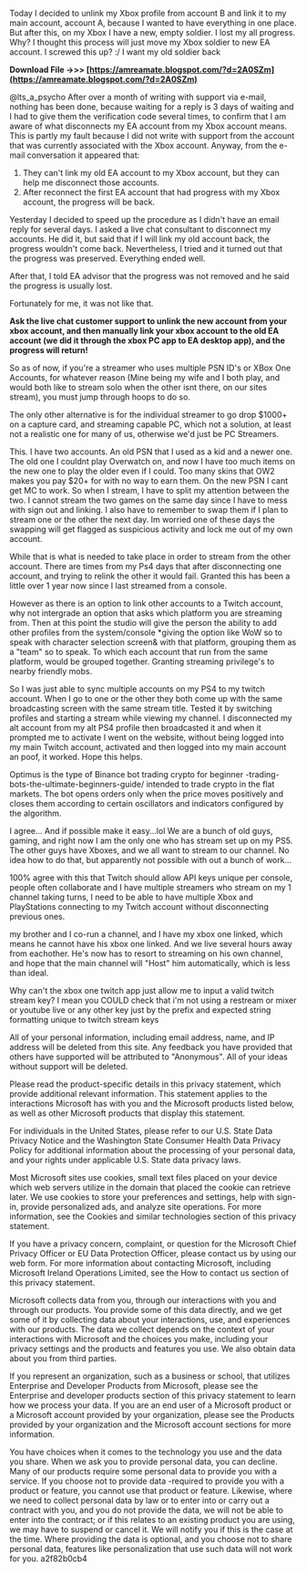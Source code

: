 Today I decided to unlink my Xbox profile from account B and link it to my main account, account A, because I wanted to have everything in one place. But after this, on my Xbox I have a new, empty soldier. I lost my all progress. Why? I thought this process will just move my Xbox soldier to new EA account. I screwed this up? :/ I want my old soldier back
 
**Download File ->>> [https://amreamate.blogspot.com/?d=2A0SZm](https://amreamate.blogspot.com/?d=2A0SZm)**


 
@lts\_a\_psycho
After over a month of writing with support via e-mail, nothing has been done, because waiting for a reply is 3 days of waiting and I had to give them the verification code several times, to confirm that I am aware of what disconnects my EA account from my Xbox account means. This is partly my fault because I did not write with support from the account that was currently associated with the Xbox account.
Anyway, from the e-mail conversation it appeared that:
1. They can't link my old EA account to my Xbox account, but they can help me disconnect those accounts.
2. After reconnect the first EA account that had progress with my Xbox account, the progress will be back.

Yesterday I decided to speed up the procedure as I didn't have an email reply for several days. I asked a live chat consultant to disconnect my accounts. He did it, but said that if I will link my old account back, the progress wouldn't come back. Nevertheless, I tried and it turned out that the progress was preserved. Everything ended well.

After that, I told EA advisor that the progress was not removed and he said the progress is usually lost.

Fortunately for me, it was not like that.
 
**Ask the live chat customer support to unlink the new account from your xbox account, and then manually link your xbox account to the old EA account (we did it through the xbox PC app to EA desktop app), and the progress will return!**
 
So as of now, if you're a streamer who uses multiple PSN ID's or XBox One Accounts, for whatever reason (Mine being my wife and I both play, and would both like to stream solo when the other isnt there, on our sites stream), you must jump through hoops to do so.
 
The only other alternative is for the individual streamer to go drop $1000+ on a capture card, and streaming capable PC, which not a solution, at least not a realistic one for many of us, otherwise we'd just be PC Streamers.
 
This. I have two accounts. An old PSN that I used as a kid and a newer one. The old one I couldnt play Overwatch on, and now I have too much items on the new one to play the older even if I could. Too many skins that OW2 makes you pay $20+ for with no way to earn them. On the new PSN I cant get MC to work. So when I stream, I have to split my attention between the two. I cannot stream the two games on the same day since I have to mess with sign out and linking. I also have to remember to swap them if I plan to stream one or the other the next day. Im worried one of these days the swapping will get flagged as suspicious activity and lock me out of my own account.

While that is what is needed to take place in order to stream from the other account. There are times from my Ps4 days that after disconnecting one account, and trying to relink the other it would fail. Granted this has been a little over 1 year now since I last streamed from a console.
 
However as there is an option to link other accounts to a Twitch account, why not intergrade an option that asks which platform you are streaming from. Then at this point the studio will give the person the ability to add other profiles from the system/console \*giving the option like WoW so to speak with character selection screen& with that platform, grouping them as a "team" so to speak. To which each account that run from the same platform, would be grouped together. Granting streaming privilege's to nearby friendly mobs.
 
So I was just able to sync multiple accounts on my PS4 to my twitch account. When I go to one or the other they both come up with the same broadcasting screen with the same stream title. Tested it by switching profiles and starting a stream while viewing my channel. I disconnected my alt account from my alt PS4 profile then broadcasted it and when it prompted me to activate I went on the website, without being logged into my main Twitch account, activated and then logged into my main account an poof, it worked. Hope this helps.
 
Optimus is the type of Binance bot trading crypto for beginner﻿ -trading-bots-the-ultimate-beginners-guide/ intended to trade crypto in the flat markets. The bot opens orders only when the price moves positively and closes them according to certain oscillators and indicators configured by the algorithm.
 
I agree... And if possible make it easy...lol We are a bunch of old guys, gaming, and right now I am the only one who has stream set up on my PS5. The other guys have Xboxes, and we all want to stream to our channel. No idea how to do that, but apparently not possible with out a bunch of work...
 
100% agree with this that Twitch should allow API keys unique per console, people often collaborate and I have multiple streamers who stream on my 1 channel taking turns, I need to be able to have multiple Xbox and PlayStations connecting to my Twitch account without disconnecting previous ones.
 
my brother and I co-run a channel, and I have my xbox one linked, which means he cannot have his xbox one linked. And we live several hours away from eachother. He's now has to resort to streaming on his own channel, and hope that the main channel will "Host" him automatically, which is less than ideal.
 
Why can't the xbox one twitch app just allow me to input a valid twitch stream key? I mean you COULD check that i'm not using a restream or mixer or youtube live or any other key just by the prefix and expected string formatting unique to twitch stream keys
 
All of your personal information, including email address, name, and IP address will be deleted from this site. Any feedback you have provided that others have supported will be attributed to "Anonymous". All of your ideas without support will be deleted.
 
Please read the product-specific details in this privacy statement, which provide additional relevant information. This statement applies to the interactions Microsoft has with you and the Microsoft products listed below, as well as other Microsoft products that display this statement.
 
For individuals in the United States, please refer to our U.S. State Data Privacy Notice and the Washington State Consumer Health Data Privacy Policy for additional information about the processing of your personal data, and your rights under applicable U.S. State data privacy laws.
 
Most Microsoft sites use cookies, small text files placed on your device which web servers utilize in the domain that placed the cookie can retrieve later. We use cookies to store your preferences and settings, help with sign-in, provide personalized ads, and analyze site operations. For more information, see the Cookies and similar technologies section of this privacy statement.
 
If you have a privacy concern, complaint, or question for the Microsoft Chief Privacy Officer or EU Data Protection Officer, please contact us by using our web form. For more information about contacting Microsoft, including Microsoft Ireland Operations Limited, see the How to contact us section of this privacy statement.
 
Microsoft collects data from you, through our interactions with you and through our products. You provide some of this data directly, and we get some of it by collecting data about your interactions, use, and experiences with our products. The data we collect depends on the context of your interactions with Microsoft and the choices you make, including your privacy settings and the products and features you use. We also obtain data about you from third parties.
 
If you represent an organization, such as a business or school, that utilizes Enterprise and Developer Products from Microsoft, please see the Enterprise and developer products section of this privacy statement to learn how we process your data. If you are an end user of a Microsoft product or a Microsoft account provided by your organization, please see the Products provided by your organization and the Microsoft account sections for more information.
 
You have choices when it comes to the technology you use and the data you share. When we ask you to provide personal data, you can decline. Many of our products require some personal data to provide you with a service. If you choose not to provide data -required to provide you with a product or feature, you cannot use that product or feature. Likewise, where we need to collect personal data by law or to enter into or carry out a contract with you, and you do not provide the data, we will not be able to enter into the contract; or if this relates to an existing product you are using, we may have to suspend or cancel it. We will notify you if this is the case at the time. Where providing the data is optional, and you choose not to share personal data, features like personalization that use such data will not work for you.
 a2f82b0cb4
 

